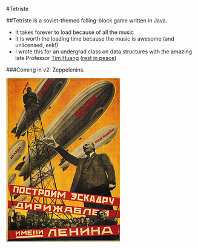 #Tetriste

##Tetriste is a soviet-themed falling-block game written in Java.

* It takes forever to load because of all the music
* It is worth the loading time because the music is awesome (and unlicensed, eek!)
* I wrote this for an undergrad class on data structures with the amazing late Professor [Tim Huang](http://vision.middlebury.edu/~huang/publications.html "Publications") ([rest in peace](http://www.usgo.org/news/2011/06/in-memoriam-tim-huang/ "In Memoriam"))

###Coming in v2: Zeppelenins.

![LENIN FTW!](https://github.com/yuletide/tetriste/raw/master/images/poster_lenin.jpg "Lenin for the win.")



